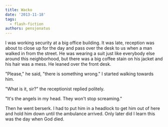 ```yaml
---
title: Wacko
date: '2013-11-18'
tags:
  - flash-fiction
authors: pensjonatus
---
```


I was working security at a big office building. It was late, reception was
about to close up for the day and pass over the desk to us when a man walked in
from the street. He was wearing a suit just like everybody else around this
neighborhood, but there was a big coffee stain on his jacket and his hair was a
mess. He leaned over the front desk.

<!-- truncate -->

"Please," he said, "there is something wrong." I started walking towards him.

"What is it, sir?" the receptionist replied politely.

"It's the angels in my head. They won't stop screaming."

Then he went berserk. I had to put him in a headlock to get him out of here and
hold him down until the ambulance arrived. Only later did I learn this was the
day when God died.
